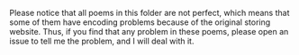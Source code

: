 Please notice that all poems in this folder are not perfect, which means that some of them have encoding problems because of the original storing website. Thus, if you find that any problem in these poems, please open an issue to tell me the problem, and I will deal with it.
